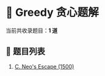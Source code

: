 # 📘 Greedy 贪心题解

当前共收录题目：**1 道**

## 📄 题目列表

1. [C. Neo's Escape (1500)](./2108C-Neo's-Escape-1500/)
